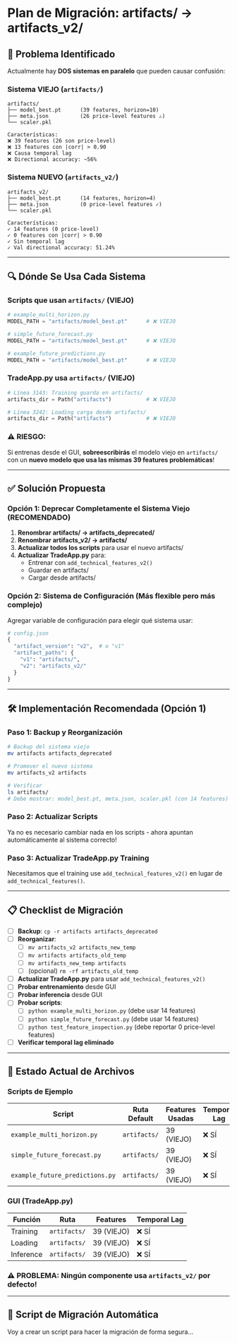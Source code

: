# Plan de Migración: artifacts/ → artifacts_v2/

## 🚨 Problema Identificado

Actualmente hay **DOS sistemas en paralelo** que pueden causar confusión:

### Sistema VIEJO (`artifacts/`)
```
artifacts/
├── model_best.pt      (39 features, horizon=10)
├── meta.json          (26 price-level features ⚠️)
└── scaler.pkl

Características:
❌ 39 features (26 son price-level)
❌ 13 features con |corr| > 0.90
❌ Causa temporal lag
❌ Directional accuracy: ~56%
```

### Sistema NUEVO (`artifacts_v2/`)
```
artifacts_v2/
├── model_best.pt      (14 features, horizon=4)
├── meta.json          (0 price-level features ✓)
└── scaler.pkl

Características:
✓ 14 features (0 price-level)
✓ 0 features con |corr| > 0.90
✓ Sin temporal lag
✓ Val directional accuracy: 51.24%
```

---

## 🔍 Dónde Se Usa Cada Sistema

### Scripts que usan `artifacts/` (VIEJO)
```python
# example_multi_horizon.py
MODEL_PATH = "artifacts/model_best.pt"      # ❌ VIEJO

# simple_future_forecast.py
MODEL_PATH = "artifacts/model_best.pt"      # ❌ VIEJO

# example_future_predictions.py
MODEL_PATH = "artifacts/model_best.pt"      # ❌ VIEJO
```

### TradeApp.py usa `artifacts/` (VIEJO)
```python
# Línea 3143: Training guarda en artifacts/
artifacts_dir = Path("artifacts")           # ❌ VIEJO

# Línea 3242: Loading carga desde artifacts/
artifacts_dir = Path("artifacts")           # ❌ VIEJO
```

### ⚠️ **RIESGO**:
Si entrenas desde el GUI, **sobreescribirás** el modelo viejo en `artifacts/` con un **nuevo modelo que usa las mismas 39 features problemáticas**!

---

## ✅ Solución Propuesta

### Opción 1: Deprecar Completamente el Sistema Viejo (RECOMENDADO)

1. **Renombrar artifacts/ → artifacts_deprecated/**
2. **Renombrar artifacts_v2/ → artifacts/**
3. **Actualizar todos los scripts** para usar el nuevo artifacts/
4. **Actualizar TradeApp.py** para:
   - Entrenar con `add_technical_features_v2()`
   - Guardar en artifacts/
   - Cargar desde artifacts/

### Opción 2: Sistema de Configuración (Más flexible pero más complejo)

Agregar variable de configuración para elegir qué sistema usar:

```python
# config.json
{
  "artifact_version": "v2",  # o "v1"
  "artifact_paths": {
    "v1": "artifacts/",
    "v2": "artifacts_v2/"
  }
}
```

---

## 🛠️ Implementación Recomendada (Opción 1)

### Paso 1: Backup y Reorganización
```bash
# Backup del sistema viejo
mv artifacts artifacts_deprecated

# Promover el nuevo sistema
mv artifacts_v2 artifacts

# Verificar
ls artifacts/
# Debe mostrar: model_best.pt, meta.json, scaler.pkl (con 14 features)
```

### Paso 2: Actualizar Scripts

Ya no es necesario cambiar nada en los scripts - ahora apuntan automáticamente al sistema correcto!

### Paso 3: Actualizar TradeApp.py Training

Necesitamos que el training use `add_technical_features_v2()` en lugar de `add_technical_features()`.

---

## 📋 Checklist de Migración

- [ ] **Backup**: `cp -r artifacts artifacts_deprecated`
- [ ] **Reorganizar**:
  - [ ] `mv artifacts_v2 artifacts_new_temp`
  - [ ] `mv artifacts artifacts_old_temp`
  - [ ] `mv artifacts_new_temp artifacts`
  - [ ] (opcional) `rm -rf artifacts_old_temp`
- [ ] **Actualizar TradeApp.py** para usar `add_technical_features_v2()`
- [ ] **Probar entrenamiento** desde GUI
- [ ] **Probar inferencia** desde GUI
- [ ] **Probar scripts**:
  - [ ] `python example_multi_horizon.py` (debe usar 14 features)
  - [ ] `python simple_future_forecast.py` (debe usar 14 features)
  - [ ] `python test_feature_inspection.py` (debe reportar 0 price-level features)
- [ ] **Verificar temporal lag eliminado**

---

## 🎯 Estado Actual de Archivos

### Scripts de Ejemplo
| Script | Ruta Default | Features Usadas | Temporal Lag |
|--------|-------------|-----------------|--------------|
| `example_multi_horizon.py` | `artifacts/` | 39 (VIEJO) | ❌ SÍ |
| `simple_future_forecast.py` | `artifacts/` | 39 (VIEJO) | ❌ SÍ |
| `example_future_predictions.py` | `artifacts/` | 39 (VIEJO) | ❌ SÍ |

### GUI (TradeApp.py)
| Función | Ruta | Features | Temporal Lag |
|---------|------|----------|--------------|
| Training | `artifacts/` | 39 (VIEJO) | ❌ SÍ |
| Loading | `artifacts/` | 39 (VIEJO) | ❌ SÍ |
| Inference | `artifacts/` | 39 (VIEJO) | ❌ SÍ |

### ⚠️ **PROBLEMA**: Ningún componente usa `artifacts_v2/` por defecto!

---

## 🚀 Script de Migración Automática

Voy a crear un script para hacer la migración de forma segura...
